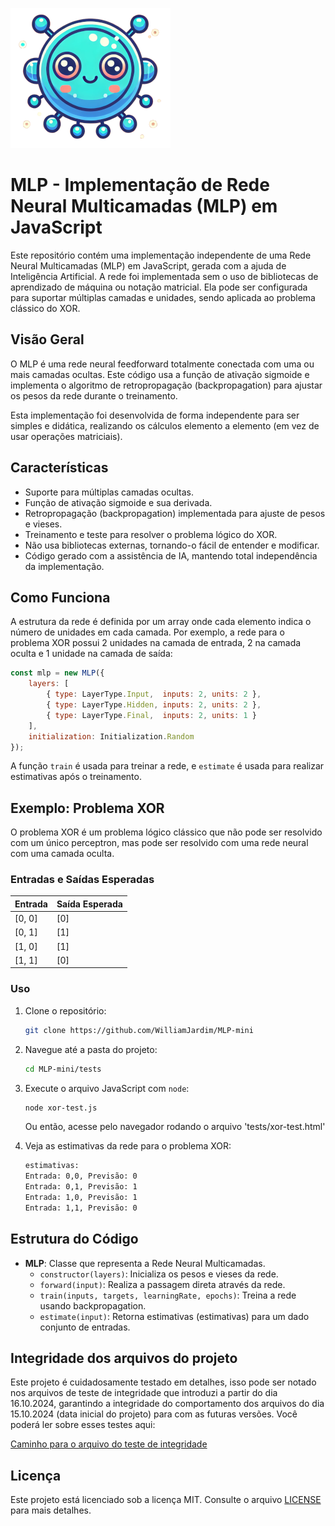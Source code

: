 
![Icone](./images/logo/logo256x256.png "Icone")

# MLP - Implementação de Rede Neural Multicamadas (MLP) em JavaScript

Este repositório contém uma implementação independente de uma Rede Neural Multicamadas (MLP) em JavaScript, gerada com a ajuda de Inteligência Artificial. A rede foi implementada sem o uso de bibliotecas de aprendizado de máquina ou notação matricial. Ela pode ser configurada para suportar múltiplas camadas e unidades, sendo aplicada ao problema clássico do XOR.

## Visão Geral

O MLP é uma rede neural feedforward totalmente conectada com uma ou mais camadas ocultas. Este código usa a função de ativação sigmoide e implementa o algoritmo de retropropagação (backpropagation) para ajustar os pesos da rede durante o treinamento.

Esta implementação foi desenvolvida de forma independente para ser simples e didática, realizando os cálculos elemento a elemento (em vez de usar operações matriciais).

## Características

- Suporte para múltiplas camadas ocultas.
- Função de ativação sigmoide e sua derivada.
- Retropropagação (backpropagation) implementada para ajuste de pesos e vieses.
- Treinamento e teste para resolver o problema lógico do XOR.
- Não usa bibliotecas externas, tornando-o fácil de entender e modificar.
- Código gerado com a assistência de IA, mantendo total independência da implementação.

## Como Funciona

A estrutura da rede é definida por um array onde cada elemento indica o número de unidades em cada camada. Por exemplo, a rede para o problema XOR possui 2 unidades na camada de entrada, 2 na camada oculta e 1 unidade na camada de saída:

```javascript
const mlp = new MLP({
    layers: [
        { type: LayerType.Input,  inputs: 2, units: 2 }, 
        { type: LayerType.Hidden, inputs: 2, units: 2 }, 
        { type: LayerType.Final,  inputs: 2, units: 1 }
    ],
    initialization: Initialization.Random
});
```

A função `train` é usada para treinar a rede, e `estimate` é usada para realizar estimativas após o treinamento.

## Exemplo: Problema XOR

O problema XOR é um problema lógico clássico que não pode ser resolvido com um único perceptron, mas pode ser resolvido com uma rede neural com uma camada oculta.

### Entradas e Saídas Esperadas

| Entrada | Saída Esperada |
|---------|----------------|
| [0, 0]  | [0]            |
| [0, 1]  | [1]            |
| [1, 0]  | [1]            |
| [1, 1]  | [0]            |

### Uso

1. Clone o repositório:
    ```bash
    git clone https://github.com/WilliamJardim/MLP-mini
    ```

2. Navegue até a pasta do projeto:
    ```bash
    cd MLP-mini/tests
    ```

3. Execute o arquivo JavaScript com `node`:
    ```bash
    node xor-test.js
    ```

    Ou então, acesse pelo navegador rodando o arquivo 'tests/xor-test.html'

4. Veja as estimativas da rede para o problema XOR:

    ```bash
    estimativas:
    Entrada: 0,0, Previsão: 0
    Entrada: 0,1, Previsão: 1
    Entrada: 1,0, Previsão: 1
    Entrada: 1,1, Previsão: 0
    ```

## Estrutura do Código

- **MLP**: Classe que representa a Rede Neural Multicamadas.
  - `constructor(layers)`: Inicializa os pesos e vieses da rede.
  - `forward(input)`: Realiza a passagem direta através da rede.
  - `train(inputs, targets, learningRate, epochs)`: Treina a rede usando backpropagation.
  - `estimate(input)`: Retorna estimativas (estimativas) para um dado conjunto de entradas.

## Integridade dos arquivos do projeto
Este projeto é cuidadosamente testado em detalhes, isso pode ser notado nos arquivos de teste de integridade que introduzi a partir do dia 16.10.2024, garantindo a integridade do comportamento dos arquivos do dia 15.10.2024 (data inicial do projeto) para com as futuras versões.
Você poderá ler sobre esses testes aqui:

  [Caminho para o arquivo do teste de integridade](./tests/classificacao/XOR/XOR_INTEGRY_TEST_15_10_verifed/detalhes_teste_integridade.md)


## Licença

Este projeto está licenciado sob a licença MIT. Consulte o arquivo [LICENSE](LICENSE) para mais detalhes.
